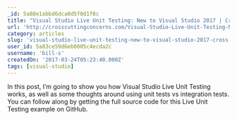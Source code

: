 ```yaml
---
_id: 5a88e1abbd6dca0d5f0d1f8c
title: "Visual Studio Live Unit Testing: New to Visual Studio 2017 | Cross Cutting Concerns"
url: 'http://crosscuttingconcerns.com/Visual-Studio-Live-Unit-Testing-New-to-Visual-Studio-2017'
category: articles
slug: 'visual-studio-live-unit-testing-new-to-visual-studio-2017-cross-cutting-concerns'
user_id: 5a83ce59d6eb0005c4ecda2c
username: 'bill-s'
createdOn: '2017-03-24T05:23:40.000Z'
tags: [visual-studio]
---
```


In this post, I’m going to show you how Visual Studio Live Unit Testing works, as well as some thoughts around using unit tests vs integration tests. You can follow along by getting the full source code for this Live Unit Testing example on GitHub.
